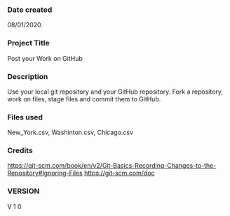 ### Date created
08/01/2020.

### Project Title
Post your Work on GitHub

### Description
Use your local git repository and your GitHub repository. Fork a repository, work on files, stage files and commit them to GitHub.

### Files used
New_York.csv, Washinton.csv, Chicago.csv

### Credits
https://git-scm.com/book/en/v2/Git-Basics-Recording-Changes-to-the-Repository#Ignoring-Files
https://git-scm.com/doc

### VERSION
V 1 0

